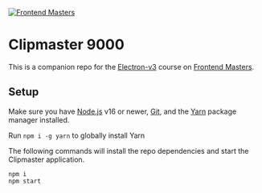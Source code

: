 [![Frontend Masters](https://static.frontendmasters.com/assets/brand/logos/full.png)][fem]

# Clipmaster 9000

This is a companion repo for the [Electron-v3][course] course on [Frontend Masters][fem].

## Setup
Make sure you have [Node.js](https://nodejs.org/) v16 or newer, [Git](https://git-scm.com/), and the [Yarn](https://yarnpkg.com/) package manager installed.

Run `npm i -g yarn` to globally install Yarn

The following commands will install the repo dependencies and start the Clipmaster application.
```
npm i
npm start
```

[fem]: https://frontendmasters.com
[course]: https://frontendmasters.com/courses/electron-v3/
